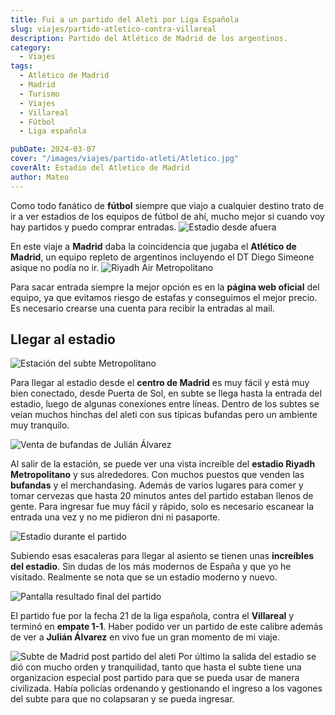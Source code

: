 ```yaml
---
title: Fui a un partido del Aleti por Liga Española
slug: viajes/partido-atletico-contra-villareal
description: Partido del Atlético de Madrid de los argentinos.
category:
  - Viajes
tags:
  - Atlético de Madrid
  - Madrid 
  - Turismo
  - Viajes
  - Villareal
  - Fútbol
  - Liga española

pubDate: 2024-03-07
cover: "/images/viajes/partido-atleti/Atletico.jpg"
coverAlt: Estadio del Atletico de Madrid
author: Mateo 
---
```


Como todo fanático de **fútbol** siempre que viajo a cualquier destino trato de ir a ver estadios de los equipos de fútbol de ahí, mucho mejor si cuando voy hay partidos y puedo comprar entradas.
<img src="/images/viajes/partido-atleti/Atletico ext2.jpg" alt="Estadio desde afuera"> 

En este viaje a **Madrid** daba la coincidencia que jugaba el **Atlético de Madrid**, un equipo repleto de argentinos incluyendo el DT Diego Simeone asique no podía no ir.
<img src="/images/viajes/partido-atleti/Atletico ext.jpg" alt="Riyadh Air Metropolitano"> 

Para sacar entrada siempre la mejor opción es en la **página web oficial** del equipo, ya que evitamos riesgo de estafas y conseguimos el mejor precio. Es necesario crearse una cuenta para recibir la entradas al mail.


## Llegar al estadio
<img src="/images/viajes/partido-atleti/estacion-meropolitano.jpg" alt="Estación del subte Metropolitano"> 

Para llegar al estadio desde el **centro de Madrid** es muy fácil y está muy bien conectado, desde Puerta de Sol, en subte se llega hasta la entrada del estadio, luego de algunas conexiones entre líneas.
Dentro de los subtes se veían muchos hinchas del aleti con sus típicas bufandas pero un ambiente muy tranquilo.

<img src="/images/viajes/partido-atleti/bufandas.jpg" alt="Venta de bufandas de Julián Álvarez"> 

Al salir de la estación, se puede ver una vista increíble del **estadio Riyadh Metropolitano** y sus alrededores. Con muchos puestos que venden las **bufandas** y el merchandasing. Además de varios lugares para comer y tomar cervezas que hasta 20 minutos antes del partido estaban llenos de gente.
Para ingresar fue muy fácil y rápido, solo es necesario escanear la entrada una vez y no me pidieron dni ni pasaporte.

<img src="/images/viajes/partido-atleti/estadio-gente.jpg" alt="Estadio durante el partido"> 

Subiendo esas esacaleras para llegar al asiento se tienen unas **increíbles del estadio**. Sin dudas de los más modernos de España y que yo he visitado.
Realmente se nota que se un estadio moderno y nuevo.

<img src="/images/viajes/partido-atleti/resultado-final.jpg" alt="Pantalla resultado final del partido"> 

El partido fue por la fecha 21 de la liga española, contra el **Villareal** y terminó en **empate 1-1**. Haber podido ver un partido de este calibre además de ver a **Julián Álvarez** en vivo fue un gran momento de mi viaje.

<img src="/images/viajes/partido-atleti/subte-post-partido.jpg" alt="Subte de Madrid post partido del aleti"> 
Por último la salida del estadio se dió con mucho orden y tranquilidad, tanto que hasta el subte tiene una organizacion especial post partido para que se pueda usar de manera civilizada. Había policías ordenando y gestionando el ingreso a los vagones del subte para que no colapsaran y se pueda ingresar.
